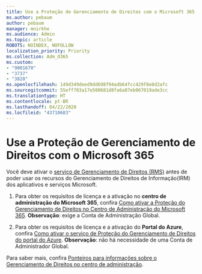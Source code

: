 ```yaml
---
title: Use a Proteção de Gerenciamento de Direitos com o Microsoft 365
ms.author: pebaum
author: pebaum
manager: mnirkhe
ms.audience: Admin
ms.topic: article
ROBOTS: NOINDEX, NOFOLLOW
localization_priority: Priority
ms.collection: Adm_O365
ms.custom:
- "9001670"
- "3737"
- "3820"
ms.openlocfilehash: 149d349deed9dd698f94adb64fcc429f8e8d2afc
ms.sourcegitcommit: 55eff703a17e500681d8fa6a87eb067019ade3cc
ms.translationtype: HT
ms.contentlocale: pt-BR
ms.lasthandoff: 04/22/2020
ms.locfileid: "43710683"
---
```

# <a name="use-rights-management-protection-with-microsoft-365"></a>Use a Proteção de Gerenciamento de Direitos com o Microsoft 365

Você deve ativar o [serviço de Gerenciamento de Direitos (RMS)](https://docs.microsoft.com/azure/information-protection/what-is-azure-rms) antes de poder usar os recursos do Gerenciamento de Direitos de Informação(IRM) dos aplicativos e serviços Microsoft.

1. Para obter os requisitos de licença e a ativação no **centro de administração do Microsoft 365**, confira [Como ativar a Proteção do Gerenciamento de Direitos no Centro de Administração do Microsoft 365](https://docs.microsoft.com/azure/information-protection/activate-office365). **Observação**: exige a Conta de Administração Global.

2. Para obter os requisitos de licença e a ativação do **Portal do Azure**, confira [Como ativar o serviço de Proteção do Gerenciamento de Direitos do portal do Azure](https://docs.microsoft.com/azure/information-protection/activate-azure). **Observação**: não há necessidade de uma Conta de Administrador Global.

Para saber mais, confira [Ponteiros para informações sobre o Gerenciamento de Direitos no centro de administração](https://docs.microsoft.com/office365/enterprise/activate-rms-in-office-365).
